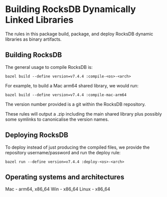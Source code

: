 #  Building RocksDB Dynamically Linked Libraries

The rules in this package build, package, and deploy RocksDB dynamic libraries as binary artifacts.


## Building RocksDB 

The general usage to compile RocksDB is:
```bazel
bazel build --define version=v7.4.4 :compile-<os>-<arch>
```

For example, to build a Mac arm64 shared library, we would run:
```bazel
bazel build --define version=v7.4.4 :compile-mac-arm64
```

The version number provided is a git within the RocksDB repository.

These rules will output a .zip including the main shared library plus possibly some symlinks to canonicalise the version names.

## Deploying RocksDB

To deploy instead of just producing the compiled files, we provide the repository username/password and run the deploy rule:
```bazel
bazel run --define version=v7.4.4 :deploy-<os>-<arch>
```

## Operating systems and architectures

Mac - arm64, x86_64
Win - x86_64
Linux - x86_64
